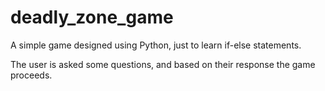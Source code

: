 # deadly_zone_game
A simple game designed using Python, just to learn if-else statements. 

The user is asked some questions, and based on their response the game proceeds.

